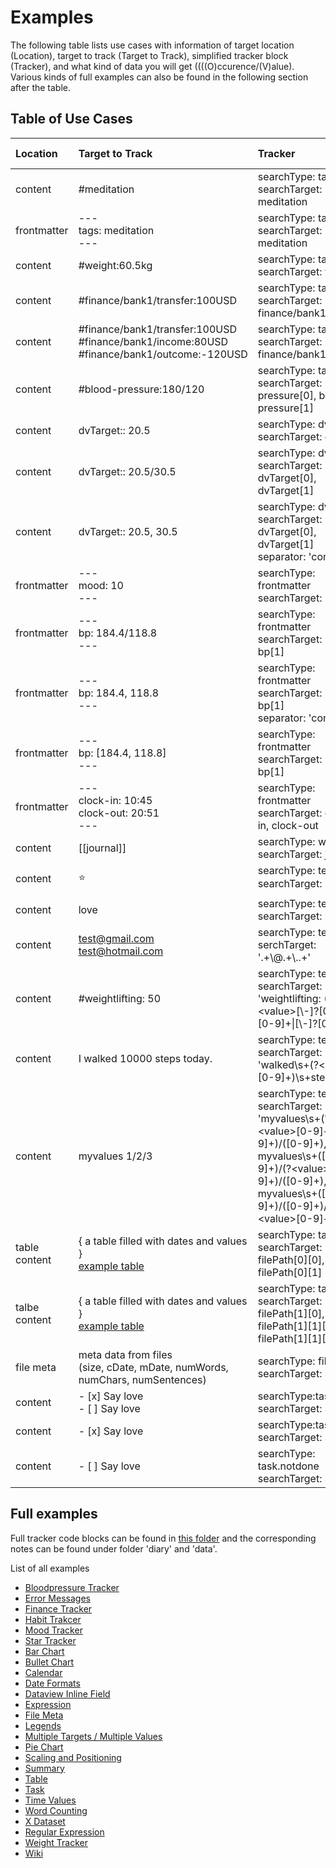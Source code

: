 # Examples

The following table lists use cases with information of target location (Location), target to track (Target to Track), simplified tracker block (Tracker), and what kind of data you will get ((((O)ccurence/(V)alue). Various kinds of full examples can also be found in the following section after the table.

## Table of Use Cases

| Location | Target to Track  | Tracker | Get (O)ccurrence/(V)alue |
|:--------|:-------|:---------|:--:|
| content | #meditation | searchType: tag<br>searchTarget: meditation | O |
| frontmatter | ---<br>tags: meditation<br>--- | searchType: tag<br>searchTarget: meditation | O |
| content | #weight:60.5kg | searchType: tag<br>searchTarget: weight | V |
| content | #finance/bank1/transfer:100USD | searchType: tag<br>searchTarget: finance/bank1/transfer | V |
| content | #finance/bank1/transfer:100USD<br>#finance/bank1/income:80USD<br>#finance/bank1/outcome:-120USD | searchType: tag<br>searchTarget: finance/bank1 | V |
| content | #blood-pressure:180/120 | searchType: tag<br>searchTarget: blood-pressure[0], blood-pressure[1] | V |
| content | dvTarget:: 20.5 | searchType: dvField<br>searchTarget: dvTarget | V |
| content | dvTarget:: 20.5/30.5 | searchType: dvField<br>searchTarget: dvTarget[0], dvTarget[1] | V |
| content | dvTarget:: 20.5, 30.5 | searchType: dvField<br>searchTarget: dvTarget[0], dvTarget[1]<br>separator: 'comma' | V |
| frontmatter | ---<br>mood: 10<br>--- | searchType: frontmatter<br>searchTarget: mood | V |
| frontmatter | ---<br>bp: 184.4/118.8<br>--- | searchType: frontmatter<br>searchTarget: bp[0], bp[1] | V |
| frontmatter | ---<br>bp: 184.4, 118.8<br>--- | searchType: frontmatter<br>searchTarget: bp[0], bp[1]<br>separator: 'comma' | V |
| frontmatter | ---<br>bp: [184.4, 118.8]<br>--- | searchType: frontmatter<br>searchTarget: bp[0], bp[1] | V |
| frontmatter | ---<br>clock-in: 10:45<br>clock-out: 20:51<br>--- | searchType: frontmatter<br>searchTarget: clock-in, clock-out | V |
| content | [[journal]] | searchType: wiki<br>searchTarget: journal | O |
| content | ⭐ | searchType: text<br>searchTarget: ⭐ | O | 
| content | love | searchType: text<br>searchTarget: love | O |
| content | test@gmail.com<br>test@hotmail.com | searchType: text<br>serchTarget: '.+\\@.+\\..+' | O |
| content | #weightlifting: 50 | searchType: text<br>searchTarget: 'weightlifting: (?\<value\>[\\-]?[0-9]+[\\.][0-9]+\|[\\-]?[0-9]+)' | V |
| content | I walked 10000 steps today. | searchType: text<br>searchTarget: 'walked\\s+(?\<value\>[0-9]+)\\s+steps' | V |
| content | myvalues 1/2/3 | searchType: text<br>searchTarget: 'myvalues\\s+(?\<value\>[0-9]+)/([0-9]+)/([0-9]+), myvalues\\s+([0-9]+)/(?\<value\>[0-9]+)/([0-9]+), myvalues\\s+([0-9]+)/([0-9]+)/(?\<value\>[0-9]+)' | V |
| table content | { a table filled with dates and values }<br>[example table](https://github.com/pyrochlore/obsidian-tracker/blob/master/examples/data/Tables.md) | searchType: table<br>searchTarget: filePath[0][0], filePath[0][1] | V |
| talbe content | { a table filled with dates and values }<br>[example table](https://github.com/pyrochlore/obsidian-tracker/blob/master/examples/data/Tables.md) | searchType: table<br>searchTarget: filePath[1][0], filePath[1][1][0], filePath[1][1][1] | V |
| file meta | meta data from files <br>(size, cDate, mDate, numWords, numChars, numSentences) | searchType: fileMeta<br>searchTarget: size | V |
| content | - [x] Say love<br>- [ ] Say love | searchType:task<br>searchTarget: Say love | O |
| content | - [x] Say love | searchType:task.done<br>searchTarget: Say love | O |
| content | - [ ] Say love | searchType: task.notdone<br>searchTarget: Say love | O |

## Full examples

Full tracker code blocks can be found in [this folder](https://github.com/pyrochlore/obsidian-tracker/tree/master/examples) and the corresponding notes can be found under folder 'diary' and 'data'.

List of all examples
- [Bloodpressure Tracker](https://github.com/pyrochlore/obsidian-tracker/blob/master/examples/BloodPressureTracker.md)
- [Error Messages](https://github.com/pyrochlore/obsidian-tracker/blob/master/examples/ErrorMessages.md)
- [Finance Tracker](https://github.com/pyrochlore/obsidian-tracker/blob/master/examples/FinanceTracker.md)
- [Habit Trakcer](https://github.com/pyrochlore/obsidian-tracker/blob/master/examples/HabitTracker.md)
- [Mood Tracker](https://github.com/pyrochlore/obsidian-tracker/blob/master/examples/MoodTracker.md)
- [Star Tracker](https://github.com/pyrochlore/obsidian-tracker/blob/master/examples/StarTracker.md)
- [Bar Chart](https://github.com/pyrochlore/obsidian-tracker/blob/master/examples/TestBarChart.md)
- [Bullet Chart](https://github.com/pyrochlore/obsidian-tracker/blob/master/examples/TestBullet.md)
- [Calendar](https://github.com/pyrochlore/obsidian-tracker/blob/master/examples/TestCalendar.md)
- [Date Formats](https://github.com/pyrochlore/obsidian-tracker/blob/master/examples/TestDateFormats.md)
- [Dataview Inline Field](https://github.com/pyrochlore/obsidian-tracker/blob/master/examples/TestDvField.md)
- [Expression](https://github.com/pyrochlore/obsidian-tracker/blob/master/examples/TestExpression.md)
- [File Meta](https://github.com/pyrochlore/obsidian-tracker/blob/master/examples/TestFileMeta.md)
- [Legends](https://github.com/pyrochlore/obsidian-tracker/blob/master/examples/TestLegends.md)
- [Multiple Targets / Multiple Values](https://github.com/pyrochlore/obsidian-tracker/blob/master/examples/TestMultipleTargetsMultipleValues.md)
- [Pie Chart](https://github.com/pyrochlore/obsidian-tracker/blob/master/examples/TestPieChart.md)
- [Scaling and Positioning](https://github.com/pyrochlore/obsidian-tracker/blob/master/examples/TestScalingAndPositioning.md)
- [Summary](https://github.com/pyrochlore/obsidian-tracker/blob/master/examples/TestSummary.md)
- [Table](https://github.com/pyrochlore/obsidian-tracker/blob/master/examples/TestTable.md)
- [Task](https://github.com/pyrochlore/obsidian-tracker/blob/master/examples/TestTask.md)
- [Time Values](https://github.com/pyrochlore/obsidian-tracker/blob/master/examples/TestTimeValues.md)
- [Word Counting](https://github.com/pyrochlore/obsidian-tracker/blob/master/examples/TestWordCounting.md)
- [X Dataset](https://github.com/pyrochlore/obsidian-tracker/blob/master/examples/TestXDataset.md)
- [Regular Expression](https://github.com/pyrochlore/obsidian-tracker/blob/master/examples/TestRegex.md)
- [Weight Tracker](https://github.com/pyrochlore/obsidian-tracker/blob/master/examples/WeightTracker.md)
- [Wiki](https://github.com/pyrochlore/obsidian-tracker/blob/master/examples/WikiTracker.md)

